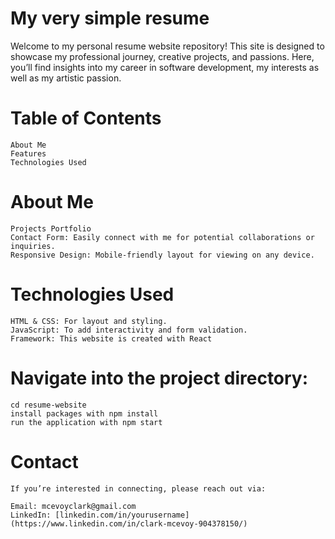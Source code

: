 # My very simple resume

Welcome to my personal resume website repository! This site is designed to showcase my professional journey, creative projects, and passions.
Here, you’ll find insights into my career in software development, my interests as well as my artistic passion.

# Table of Contents

    About Me
    Features
    Technologies Used

# About Me

    Projects Portfolio
    Contact Form: Easily connect with me for potential collaborations or inquiries.
    Responsive Design: Mobile-friendly layout for viewing on any device.

# Technologies Used

    HTML & CSS: For layout and styling.
    JavaScript: To add interactivity and form validation.
    Framework: This website is created with React

# Navigate into the project directory:

    cd resume-website
    install packages with npm install
    run the application with npm start

# Contact

    If you’re interested in connecting, please reach out via:

    Email: mcevoyclark@gmail.com
    LinkedIn: [linkedin.com/in/yourusername](https://www.linkedin.com/in/clark-mcevoy-904378150/)
